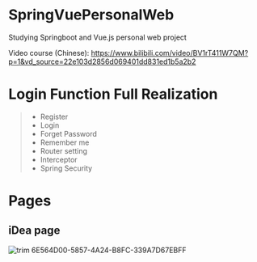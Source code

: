 # SpringVuePersonalWeb
Studying Springboot and Vue.js personal web project

Video course (Chinese):
https://www.bilibili.com/video/BV1rT411W7QM?p=1&vd_source=22e103d2856d069401dd831ed1b5a2b2

# Login Function Full Realization

>* Register
>* Login
>* Forget Password
>* Remember me
>* Router setting
>* Interceptor
>* Spring Security

# Pages
## iDea page
![trim 6E564D00-5857-4A24-B8FC-339A7D67EBFF](https://github.com/EdwinZhanCN/SpringVuePersonalWeb/assets/108310800/9be9ecd8-5a94-4dcc-9f0a-b8f571b93dc7)


